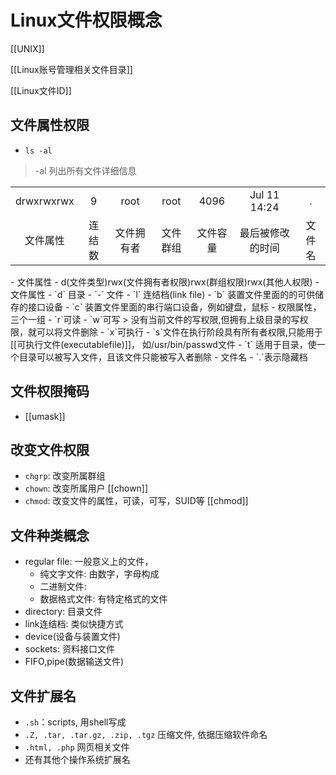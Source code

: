 # Linux文件权限概念

[[UNIX]]

[[Linux账号管理相关文件目录]]

[[Linux文件ID]]

## 文件属性权限

- `ls -al`
> -al 列出所有文件详细信息
<table>
    <tr align = "center">
        <td>drwxrwxrwx</td>
        <td>9</td>
        <td>root</td>
        <td>root</td>
        <td>4096</td>
        <td>Jul 11 14:24</td>
        <td>.</td>
    </tr>
    <tr align="center">
        <td>文件属性</td>
        <td>连结数</td>
        <td>文件拥有者</td>
        <td>文件群组</td>
        <td>文件容量</td>
        <td>最后被修改的时间</td>
        <td>文件名</td>
    </tr>
</table>
- 文件属性
   - d(文件类型)rwx(文件拥有者权限)rwx(群组权限)rwx(其他人权限)
   - 文件属性
     - `d` 目录
     - `-` 文件
     - `l` 连结档(link file)
     - `b` 装置文件里面的的可供储存的接口设备
     - `c` 装置文件里面的串行端口设备，例如键盘，鼠标
   - 权限属性，三个一组
     - `r`可读
     - `w`可写
     > 没有当前文件的写权限,但拥有上级目录的写权限，就可以将文件删除
     - `x`可执行
     - `s`文件在执行阶段具有所有者权限,只能用于[[可执行文件(executablefile)]]， 如/usr/bin/passwd文件
     - `t` 适用于目录，使一个目录可以被写入文件，且该文件只能被写入者删除
 - 文件名
   - `.`表示隐藏档
 
 
 ## 文件权限掩码
 
 - [[umask]]
 
 ## 改变文件权限
 
 - `chgrp`: 改变所属群组
 - `chown`: 改变所属用户 [[chown]]
 - `chmod`: 改变文件的属性，可读，可写，SUID等 [[chmod]]
 
 ## 文件种类概念
 
- regular file: 一般意义上的文件， 
  - 纯文字文件: 由数字，字母构成
  - 二进制文件: 
  - 数据格式文件: 有特定格式的文件
- directory: 目录文件
- link连结档: 类似快捷方式
- device(设备与装置文件)
- sockets: 资料接口文件
- FIFO,pipe(数据输送文件)

## 文件扩展名

- `.sh`：scripts, 用shell写成
- `.Z, .tar, .tar.gz, .zip, .tgz` 压缩文件, 依据压缩软件命名
- `.html, .php` 网页相关文件
- 还有其他个操作系统扩展名